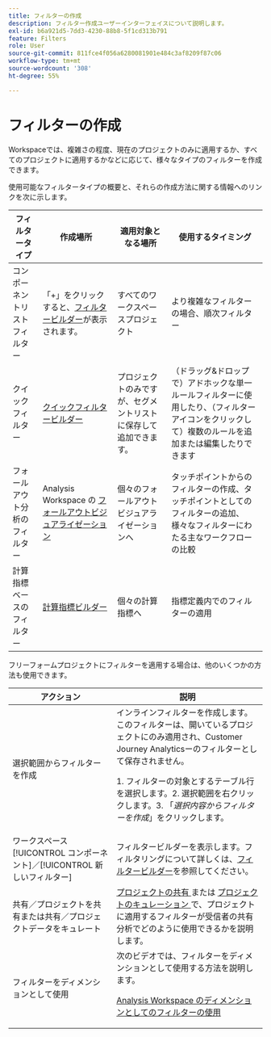 ```yaml
---
title: フィルターの作成
description: フィルター作成ユーザーインターフェイスについて説明します。
exl-id: b6a921d5-7dd3-4230-88b8-5f1cd313b791
feature: Filters
role: User
source-git-commit: 811fce4f056a6280081901e484c3af8209f87c06
workflow-type: tm+mt
source-wordcount: '308'
ht-degree: 55%

---
```


# フィルターの作成

Workspaceでは、複雑さの程度、現在のプロジェクトのみに適用するか、すべてのプロジェクトに適用するかなどに応じて、様々なタイプのフィルターを作成できます。

使用可能なフィルタータイプの概要と、それらの作成方法に関する情報へのリンクを次に示します。

| フィルタータイプ | 作成場所 | 適用対象となる場所 | 使用するタイミング |
| --- | --- | --- | --- |
| コンポーネントリストフィルター | 「+」をクリックすると、[フィルタービルダー](/help/components/filters/filter-builder.md)が表示されます。 | すべてのワークスペースプロジェクト | より複雑なフィルターの場合、順次フィルター |
| クイックフィルター | [クイックフィルタービルダー](/help/components/filters/quick-filters.md) | プロジェクトのみですが、セグメントリストに保存して追加できます。 | （ドラッグ&amp;ドロップで）アドホックな単一ルールフィルターに使用したり、（フィルターアイコンをクリックして）複数のルールを追加または編集したりできます |
| フォールアウト分析のフィルター | Analysis Workspace の [フォールアウトビジュアライゼーション](/help/analysis-workspace/visualizations/fallout/compare-segments-fallout.md) | 個々のフォールアウトビジュアライゼーションへ | タッチポイントからのフィルターの作成、タッチポイントとしてのフィルターの追加、様々なフィルターにわたる主なワークフローの比較 |
| 計算指標ベースのフィルター | [計算指標ビルダー](/help/components/calc-metrics/cm-workflow/metrics-with-segments.md) | 個々の計算指標へ | 指標定義内でのフィルターの適用 |

フリーフォームプロジェクトにフィルターを適用する場合は、他のいくつかの方法も使用できます。

| アクション | 説明 |
| --- | --- |
| 選択範囲からフィルターを作成 | インラインフィルターを作成します。このフィルターは、開いているプロジェクトにのみ適用され、Customer Journey Analyticsーのフィルターとして保存されません。<p> 1. フィルターの対象とするテーブル行を選択します。2. 選択範囲を右クリックします。3. 「*選択内容からフィルターを作成*」をクリックします。 |
| ワークスペース[!UICONTROL コンポーネント]／[!UICONTROL 新しいフィルター] | フィルタービルダーを表示します。フィルタリングについて詳しくは、[フィルタービルダー](/help/components/filters/filter-builder.md)を参照してください。 |
| 共有／プロジェクトを共有または共有／プロジェクトデータをキュレート | [ プロジェクトの共有 ](/help/analysis-workspace/curate-share/share-projects.md) または [ プロジェクトのキュレーション ](/help/analysis-workspace/curate-share/curate.md) で、プロジェクトに適用するフィルターが受信者の共有分析でどのように使用できるかを説明します。 |
| フィルターをディメンションとして使用 | 次のビデオでは、フィルターをディメンションとして使用する方法を説明します。  <p>[Analysis Workspace のディメンションとしてのフィルターの使用](https://experienceleague.adobe.com/docs/customer-journey-analytics-learn/tutorials/components/filters/use-filters-as-dimensions.html?lang=ja)</p> |
